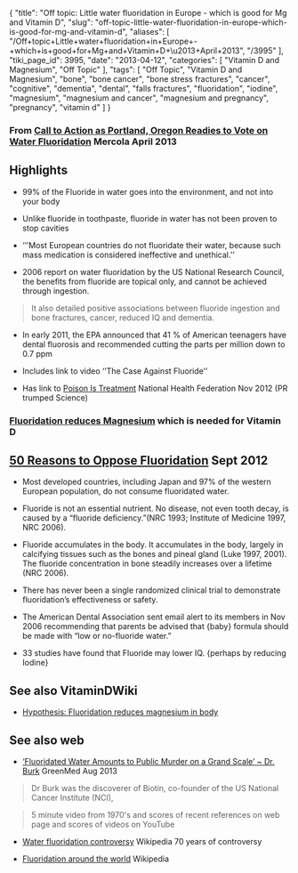 {
    "title": "Off topic: Little water fluoridation in Europe - which is good for Mg and Vitamin D",
    "slug": "off-topic-little-water-fluoridation-in-europe-which-is-good-for-mg-and-vitamin-d",
    "aliases": [
        "/Off+topic+Little+water+fluoridation+in+Europe+-+which+is+good+for+Mg+and+Vitamin+D+\u2013+April+2013",
        "/3995"
    ],
    "tiki_page_id": 3995,
    "date": "2013-04-12",
    "categories": [
        "Vitamin D and Magnesium",
        "Off Topic"
    ],
    "tags": [
        "Off Topic",
        "Vitamin D and Magnesium",
        "bone",
        "bone cancer",
        "bone stress fractures",
        "cancer",
        "cognitive",
        "dementia",
        "dental",
        "falls fractures",
        "fluoridation",
        "iodine",
        "magnesium",
        "magnesium and cancer",
        "magnesium and pregnancy",
        "pregnancy",
        "vitamin d"
    ]
}


### From [Call to Action as Portland, Oregon Readies to Vote on Water Fluoridation](http://articles.mercola.com/sites/articles/archive/2013/04/11/portland-fluoridation.aspx?) Mercola April 2013

## Highlights

* 99% of the Fluoride in water goes into the environment, and not into your body

* Unlike fluoride in toothpaste, fluoride in water has not been proven to stop cavities

* ‘’’Most European countries do not fluoridate their water, because such mass medication is considered ineffective and unethical.’’

* 2006 report on water fluoridation by the US National Research Council, the benefits from fluoride are topical only, and cannot be achieved through ingestion. 

> It also detailed positive associations between fluoride ingestion and bone fractures, cancer, reduced IQ and dementia.

* In early 2011, the EPA announced that 41 % of American teenagers have dental fluorosis and recommended cutting the parts per million down to 0.7 ppm

* Includes link to video ‘’The Case Against Fluoride’’

* Has link to [Poison Is Treatment](http://www.thenhf.com/article.php?id=3443) National Health Federation Nov 2012  (PR trumped Science)

### [Fluoridation reduces Magnesium](http://www.mgwater.com/fl2.shtml%20) which is needed for Vitamin D

## [50 Reasons to Oppose Fluoridation](http://www.fluoridealert.org/articles/50-reasons/) Sept 2012

* Most developed countries, including Japan and 97% of the western European population, do not consume fluoridated water.

* Fluoride is not an essential nutrient. No disease, not even tooth decay, is caused by a “fluoride deficiency.”(NRC 1993; Institute of Medicine 1997, NRC 2006).

* Fluoride accumulates in the body. It accumulates in the body, largely in calcifying tissues such as the bones and pineal gland (Luke 1997, 2001). The fluoride concentration in bone steadily increases over a lifetime (NRC 2006).

* There has never been a single randomized clinical trial to demonstrate fluoridation’s effectiveness or safety.

* The American Dental Association sent email alert to its members in Nov 2006 recommending that parents be advised that {baby} formula should be made with “low or no-fluoride water.”

* 33 studies have found that Fluoride may lower IQ. {perhaps by reducing Iodine}

## See also VitaminDWiki

* [Hypothesis: Fluoridation reduces magnesium in body](/posts/hypothesis-fluoridation-reduces-magnesium-in-body)

## See also web

* [‘Fluoridated Water Amounts to Public Murder on a Grand Scale’ ~ Dr. Burk](http://tv.greenmedinfo.com/fluoridated-water-amounts-public-murder-grand-scale-dr-burk/) GreenMed Aug 2013

> Dr Burk was the discoverer of Biotin,  co-founder of the US National Cancer Institute (NCI),

> 5 minute video from 1970's and scores of recent references on web page and scores of videos on YouTube

* [Water fluoridation controversy](http://en.wikipedia.org/wiki/Water_fluoridation_controversy) Wikipedia  70 years of controversy

* [Fluoridation around the world](http://en.wikipedia.org/wiki/Fluoridation_by_country) Wikipedia